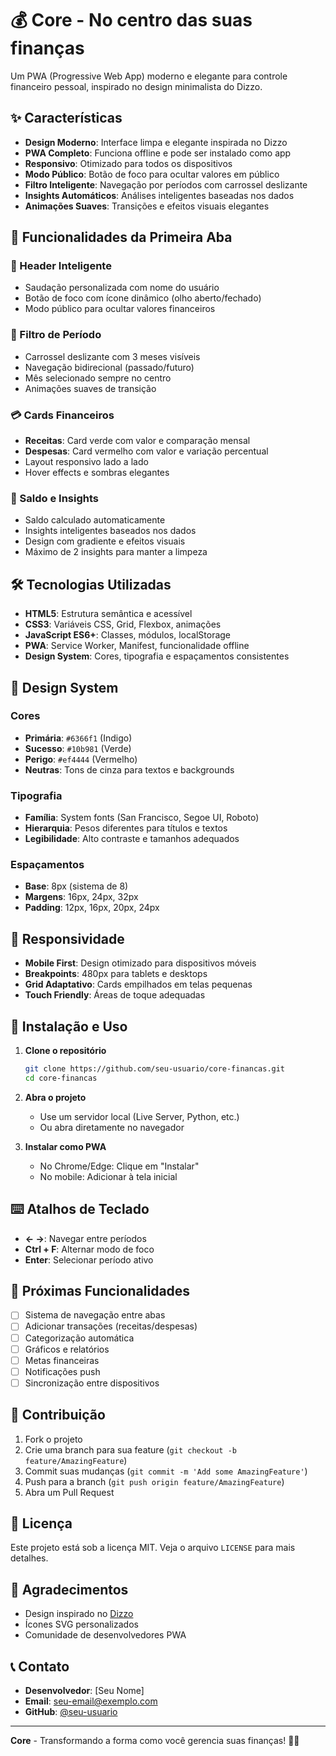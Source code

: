 # 💰 Core - No centro das suas finanças

Um PWA (Progressive Web App) moderno e elegante para controle financeiro pessoal, inspirado no design minimalista do Dizzo.

## ✨ Características

- **Design Moderno**: Interface limpa e elegante inspirada no Dizzo
- **PWA Completo**: Funciona offline e pode ser instalado como app
- **Responsivo**: Otimizado para todos os dispositivos
- **Modo Público**: Botão de foco para ocultar valores em público
- **Filtro Inteligente**: Navegação por períodos com carrossel deslizante
- **Insights Automáticos**: Análises inteligentes baseadas nos dados
- **Animações Suaves**: Transições e efeitos visuais elegantes

## 🚀 Funcionalidades da Primeira Aba

### 📱 Header Inteligente
- Saudação personalizada com nome do usuário
- Botão de foco com ícone dinâmico (olho aberto/fechado)
- Modo público para ocultar valores financeiros

### 📅 Filtro de Período
- Carrossel deslizante com 3 meses visíveis
- Navegação bidirecional (passado/futuro)
- Mês selecionado sempre no centro
- Animações suaves de transição

### 💳 Cards Financeiros
- **Receitas**: Card verde com valor e comparação mensal
- **Despesas**: Card vermelho com valor e variação percentual
- Layout responsivo lado a lado
- Hover effects e sombras elegantes

### 💎 Saldo e Insights
- Saldo calculado automaticamente
- Insights inteligentes baseados nos dados
- Design com gradiente e efeitos visuais
- Máximo de 2 insights para manter a limpeza

## 🛠️ Tecnologias Utilizadas

- **HTML5**: Estrutura semântica e acessível
- **CSS3**: Variáveis CSS, Grid, Flexbox, animações
- **JavaScript ES6+**: Classes, módulos, localStorage
- **PWA**: Service Worker, Manifest, funcionalidade offline
- **Design System**: Cores, tipografia e espaçamentos consistentes

## 🎨 Design System

### Cores
- **Primária**: `#6366f1` (Indigo)
- **Sucesso**: `#10b981` (Verde)
- **Perigo**: `#ef4444` (Vermelho)
- **Neutras**: Tons de cinza para textos e backgrounds

### Tipografia
- **Família**: System fonts (San Francisco, Segoe UI, Roboto)
- **Hierarquia**: Pesos diferentes para títulos e textos
- **Legibilidade**: Alto contraste e tamanhos adequados

### Espaçamentos
- **Base**: 8px (sistema de 8)
- **Margens**: 16px, 24px, 32px
- **Padding**: 12px, 16px, 20px, 24px

## 📱 Responsividade

- **Mobile First**: Design otimizado para dispositivos móveis
- **Breakpoints**: 480px para tablets e desktops
- **Grid Adaptativo**: Cards empilhados em telas pequenas
- **Touch Friendly**: Áreas de toque adequadas

## 🔧 Instalação e Uso

1. **Clone o repositório**
   ```bash
   git clone https://github.com/seu-usuario/core-financas.git
   cd core-financas
   ```

2. **Abra o projeto**
   - Use um servidor local (Live Server, Python, etc.)
   - Ou abra diretamente no navegador

3. **Instalar como PWA**
   - No Chrome/Edge: Clique em "Instalar"
   - No mobile: Adicionar à tela inicial

## ⌨️ Atalhos de Teclado

- **← →**: Navegar entre períodos
- **Ctrl + F**: Alternar modo de foco
- **Enter**: Selecionar período ativo

## 🎯 Próximas Funcionalidades

- [ ] Sistema de navegação entre abas
- [ ] Adicionar transações (receitas/despesas)
- [ ] Categorização automática
- [ ] Gráficos e relatórios
- [ ] Metas financeiras
- [ ] Notificações push
- [ ] Sincronização entre dispositivos

## 🤝 Contribuição

1. Fork o projeto
2. Crie uma branch para sua feature (`git checkout -b feature/AmazingFeature`)
3. Commit suas mudanças (`git commit -m 'Add some AmazingFeature'`)
4. Push para a branch (`git push origin feature/AmazingFeature`)
5. Abra um Pull Request

## 📄 Licença

Este projeto está sob a licença MIT. Veja o arquivo `LICENSE` para mais detalhes.

## 🙏 Agradecimentos

- Design inspirado no [Dizzo](https://dizzo.com.br)
- Ícones SVG personalizados
- Comunidade de desenvolvedores PWA

## 📞 Contato

- **Desenvolvedor**: [Seu Nome]
- **Email**: seu-email@exemplo.com
- **GitHub**: [@seu-usuario](https://github.com/seu-usuario)

---

**Core** - Transformando a forma como você gerencia suas finanças! 💎✨